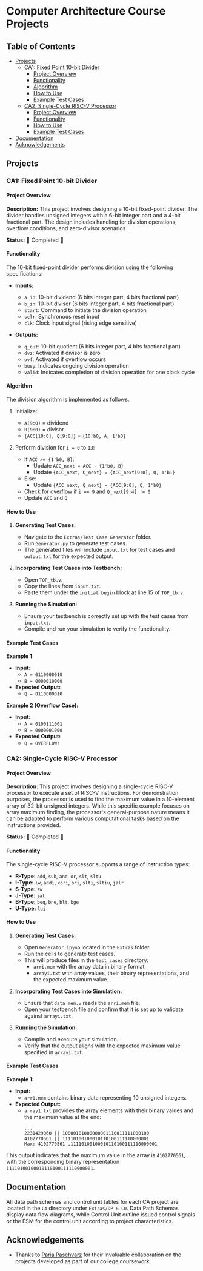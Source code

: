# Computer Architecture Course Projects

## Table of Contents

- [Projects](#projects)
  - [CA1: Fixed Point 10-bit Divider](#ca1-fixed-point-10-bit-divider)
    - [Project Overview](#project-overview)
    - [Functionality](#functionality)
    - [Algorithm](#algorithm)
    - [How to Use](#how-to-use)
    - [Example Test Cases](#example-test-cases)
  - [CA2: Single-Cycle RISC-V Processor](#ca2-single-cycle-risc-v-processor)
    - [Project Overview](#project-overview-1)
    - [Functionality](#functionality-1)
    - [How to Use](#how-to-use-1)
    - [Example Test Cases](#example-test-cases-1)
- [Documentation](#documentation)
- [Acknowledgements](#acknowledgements)

## Projects

### CA1: Fixed Point 10-bit Divider

#### Project Overview

**Description:**
This project involves designing a 10-bit fixed-point divider. The divider handles unsigned integers with a 6-bit integer part and a 4-bit fractional part. The design includes handling for division operations, overflow conditions, and zero-divisor scenarios.

**Status:**
🎉 Completed 🎉

#### Functionality

The 10-bit fixed-point divider performs division using the following specifications:

- **Inputs:**
  - `a_in`: 10-bit dividend (6 bits integer part, 4 bits fractional part)
  - `b_in`: 10-bit divisor (6 bits integer part, 4 bits fractional part)
  - `start`: Command to initiate the division operation
  - `sclr`: Synchronous reset input
  - `clk`: Clock input signal (rising edge sensitive)

- **Outputs:**
  - `q_out`: 10-bit quotient (6 bits integer part, 4 bits fractional part)
  - `dvz`: Activated if divisor is zero
  - `ovf`: Activated if overflow occurs
  - `busy`: Indicates ongoing division operation
  - `valid`: Indicates completion of division operation for one clock cycle

#### Algorithm

The division algorithm is implemented as follows:

1. Initialize:
   - `A(9:0)` = dividend
   - `B(9:0)` = divisor
   - `{ACC[10:0], Q[9:0]}` = `{10'b0, A, 1'b0}`

2. Perform division for `i = 0` to `13`:
   - If `ACC >= {1'b0, B}`:
     - Update `ACC_next = ACC - {1'b0, B}`
     - Update `{ACC_next, Q_next} = {ACC_next[9:0], Q, 1'b1}`
   - Else:
     - Update `{ACC_next, Q_next} = {ACC[9:0], Q, 1'b0}`
   - Check for overflow if `i == 9` and `Q_next[9:4] != 0`
   - Update `ACC` and `Q`

#### How to Use

1. **Generating Test Cases:**
   - Navigate to the `Extras/Test Case Generator` folder.
   - Run `Generator.py` to generate test cases.
   - The generated files will include `input.txt` for test cases and `output.txt` for the expected output.

2. **Incorporating Test Cases into Testbench:**
   - Open `TOP_tb.v`.
   - Copy the lines from `input.txt`.
   - Paste them under the `initial begin` block at line 15 of `TOP_tb.v`.

3. **Running the Simulation:**
   - Ensure your testbench is correctly set up with the test cases from `input.txt`.
   - Compile and run your simulation to verify the functionality.

#### Example Test Cases

**Example 1:**
- **Input:**
  - `A = 0110000010`
  - `B = 0000010000`
- **Expected Output:**
  - `Q = 0110000010`

**Example 2 (Overflow Case):**
- **Input:**
  - `A = 0100111001`
  - `B = 0000001000`
- **Expected Output:**
  - `Q = OVERFLOW!`

### CA2: Single-Cycle RISC-V Processor

#### Project Overview

**Description:**
This project involves designing a single-cycle RISC-V processor to execute a set of RISC-V instructions. For demonstration purposes, the processor is used to find the maximum value in a 10-element array of 32-bit unsigned integers. While this specific example focuses on array maximum finding, the processor's general-purpose nature means it can be adapted to perform various computational tasks based on the instructions provided.

**Status:**
🎉 Completed 🎉

#### Functionality

The single-cycle RISC-V processor supports a range of instruction types:

- **R-Type:** `add`, `sub`, `and`, `or`, `slt`, `sltu`
- **I-Type:** `lw`, `addi`, `xori`, `ori`, `slti`, `sltiu`, `jalr`
- **S-Type:** `sw`
- **J-Type:** `jal`
- **B-Type:** `beq`, `bne`, `blt`, `bge`
- **U-Type:** `lui`

#### How to Use

1. **Generating Test Cases:**
   - Open `Generator.ipynb` located in the `Extras` folder.
   - Run the cells to generate test cases.
   - This will produce files in the `test_cases` directory:
     - `arri.mem` with the array data in binary format.
     - `arrayi.txt` with array values, their binary representations, and the expected maximum value.

2. **Incorporating Test Cases into Simulation:**
   - Ensure that `data_mem.v` reads the `arri.mem` file.
   - Open your testbench file and confirm that it is set up to validate against `arrayi.txt`.

3. **Running the Simulation:**
   - Compile and execute your simulation.
   - Verify that the output aligns with the expected maximum value specified in `arrayi.txt`.

#### Example Test Cases

**Example 1:**
- **Input:**
  - `arr1.mem` contains binary data representing 10 unsigned integers.
- **Expected Output:**
  - `array1.txt` provides the array elements with their binary values and the maximum value at the end:
    ```
    ...
    2231429060 || 10000101000000001110011111000100
    4102770561 || 11110100100010110100111110000001
    Max: 4102770561 ,11110100100010110100111110000001
    ```

This output indicates that the maximum value in the array is `4102770561`, with the corresponding binary representation `11110100100010110100111110000001`.


## Documentation

All data path schemas and control unit tables for each CA project are located in the `CA` directory under `Extras/DP & CU`. Data Path Schemas display data flow diagrams, while Control Unit  outline issued control signals or the FSM for the control unit according to project characteristics.


## Acknowledgements

- Thanks to [Paria Pasehvarz](https://github.com/PariaPasehvarz) for their invaluable collaboration on the projects developed as part of our college coursework.

